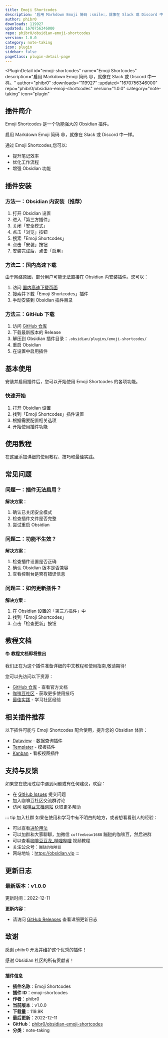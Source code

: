 ```yaml
---
title: Emoji Shortcodes
description: '启用 Markdown Emoji 简码 :smile:，就像在 Slack 或 Discord 中一样。'
author: phibr0
downloads: 119927
updated: 1670756346000
repo: phibr0/obsidian-emoji-shortcodes
version: 1.0.0
category: note-taking
icon: plugin
sidebar: false
pageClass: plugin-detail-page
---
```


<PluginDetail
  id="emoji-shortcodes"
  name="Emoji Shortcodes"
  description="启用 Markdown Emoji 简码 :smile:，就像在 Slack 或 Discord 中一样。"
  author="phibr0"
  :downloads="119927"
  :updated="1670756346000"
  repo="phibr0/obsidian-emoji-shortcodes"
  version="1.0.0"
  category="note-taking"
  icon="plugin"
>

<!-- AUTO_GENERATED_START -->
## 插件简介

Emoji Shortcodes 是一个功能强大的 Obsidian 插件。

启用 Markdown Emoji 简码 :smile:，就像在 Slack 或 Discord 中一样。

通过 Emoji Shortcodes,您可以:

- 提升笔记效率
- 优化工作流程
- 增强 Obsidian 功能

<!-- AUTO_GENERATED_END -->

<!-- AUTO_GENERATED_START -->
## 插件安装

### 方法一：Obsidian 内安装（推荐）

1. 打开 Obsidian 设置
2. 进入「第三方插件」
3. 关闭「安全模式」
4. 点击「浏览」按钮
5. 搜索「Emoji Shortcodes」
6. 点击「安装」按钮
7. 安装完成后，点击「启用」

### 方法二：国内高速下载

由于网络原因，部分用户可能无法直接在 Obsidian 内安装插件。您可以：

1. 访问 [国内高速下载页面](/zh/documentation/obsidian-plugins-download.html)
2. 搜索并下载「Emoji Shortcodes」插件
3. 手动安装到 Obsidian 插件目录

### 方法三：GitHub 下载

1. 访问 [GitHub 仓库](https://github.com/phibr0/obsidian-emoji-shortcodes)
2. 下载最新版本的 Release
3. 解压到 Obsidian 插件目录：`.obsidian/plugins/emoji-shortcodes/`
4. 重启 Obsidian
5. 在设置中启用插件

## 基本使用

安装并启用插件后，您可以开始使用 Emoji Shortcodes 的各项功能。

### 快速开始

1. 打开 Obsidian 设置
2. 找到「Emoji Shortcodes」插件设置
3. 根据需要配置相关选项
4. 开始使用插件功能

<!-- AUTO_GENERATED_END -->

<!-- CUSTOM_CONTENT_START:tutorial -->
## 使用教程

在这里添加详细的使用教程、技巧和最佳实践。

<!-- CUSTOM_CONTENT_END:tutorial -->

<!-- SHARED_CONTENT_START -->
## 常见问题

### 问题一：插件无法启用？

**解决方案**：
1. 确认已关闭安全模式
2. 检查插件文件是否完整
3. 尝试重启 Obsidian

### 问题二：功能不生效？

**解决方案**：
1. 检查插件设置是否正确
2. 确认 Obsidian 版本是否兼容
3. 查看控制台是否有错误信息

### 问题三：如何更新插件？

**解决方案**：
1. 在 Obsidian 设置的「第三方插件」中
2. 找到「Emoji Shortcodes」
3. 点击「检查更新」按钮

## 教程文档

📚 **教程文档即将推出**

我们正在为这个插件准备详细的中文教程和使用指南,敬请期待!

您可以先访问以下资源：
- [GitHub 仓库](https://github.com/phibr0/obsidian-emoji-shortcodes) - 查看官方文档
- [咖啡豆社区](/zh/bases/) - 获取更多使用技巧
- [最佳实践](/zh/best-practices/) - 学习社区经验

## 相关插件推荐

以下插件可能与 Emoji Shortcodes 配合使用，提升您的 Obsidian 体验：

- [Dataview](/zh/plugins/dataview.html) - 数据查询插件
- [Templater](/zh/plugins/templater-obsidian.html) - 模板插件
- [Kanban](/zh/plugins/obsidian-kanban.html) - 看板视图插件

## 支持与反馈

如果您在使用过程中遇到问题或有任何建议，欢迎：

- 在 [GitHub Issues](https://github.com/phibr0/obsidian-emoji-shortcodes/issues) 提交问题
- 加入咖啡豆社区交流群讨论
- 访问 [咖啡豆文档网站](https://obsidian.vip) 获取更多帮助

::: tip 加入社群
如果在使用和学习中有不明白的地方，或者想看看别人的经验：
- 可以查看[进阶用法](/zh/advanced)
- 可以加群和大家聊聊，加微信 `coffeebean1688` 蹦跶的咖啡豆，然后进群
- 可以查看[咖啡豆豆龙_哔哩哔哩](https://space.bilibili.com/618777356) 视频教程
- 关注公众号：`蹦跶的咖啡豆`
- 网站地址：https://obsidian.vip
:::
<!-- SHARED_CONTENT_END -->

<!-- AUTO_GENERATED_START -->
## 更新日志

### 最新版本：v1.0.0

更新时间：2022-12-11

**更新内容**：
- 请访问 [GitHub Releases](https://github.com/phibr0/obsidian-emoji-shortcodes/releases) 查看详细更新日志

## 致谢

感谢 phibr0 开发并维护这个优秀的插件！

感谢 Obsidian 社区的所有贡献者！

---

**插件信息**
- **插件名称**：Emoji Shortcodes
- **插件 ID**：emoji-shortcodes
- **作者**：phibr0
- **当前版本**：v1.0.0
- **下载量**：119.9K
- **最后更新**：2022-12-11
- **GitHub**：[phibr0/obsidian-emoji-shortcodes](https://github.com/phibr0/obsidian-emoji-shortcodes)
- **分类**：note-taking
<!-- AUTO_GENERATED_END -->

</PluginDetail>


